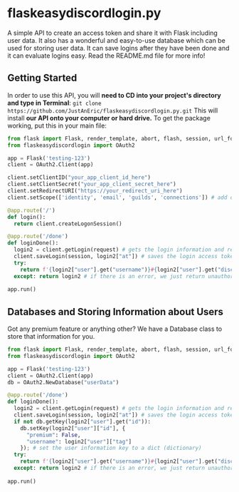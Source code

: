 # flaskeasydiscordlogin.py
A simple API to create an access token and share it with Flask including user data. It also has a wonderful and easy-to-use database which can be used for storing user data. It can save logins after they have been done and it can evaluate logins easy. Read the README.md file for more info!

## Getting Started
In order to use this API, you will **need to CD into your project's directory and type in Terminal**: `git clone https://github.com/JustAnEric/flaskeasydiscordlogin.py.git`
This will install **our API onto your computer or hard drive.**
To get the package working, put this in your main file:
```py
from flask import Flask, render_template, abort, flash, session, url_for, request
from flaskeasydiscordlogin import OAuth2

app = Flask('testing-123')
client = OAuth2.Client(app)

client.setClientID("your_app_client_id_here")
client.setClientSecret("your_app_client_secret_here")
client.setRedirectURI("https://your_redirect_uri_here")
client.setScope(['identity', 'email', 'guilds', 'connections']) # add or remove any scopes you (want/don't want)

@app.route('/')
def login():
  return client.createLogonSession()

@app.route('/done')
def loginDone():
  login2 = client.getLogin(request) # gets the login information and returns it as {"user": [...], "at": "..."}
  client.saveLogin(session, login2["at"]) # saves the login access token in session
  try:
    return f'{login2["user"].get("username")}#{login2["user"].get("discriminator")}' # return the username and discriminator (tag) of the user that signed in
  except: return login2 # if there is an error, we just return unauthorised.
  
app.run()
```

## Databases and Storing Information about Users
Got any premium feature or anything other? We have a Database class to store that information for you.
```py
from flask import Flask, render_template, abort, flash, session, url_for, request
from flaskeasydiscordlogin import OAuth2

app = Flask('testing-123')
client = OAuth2.Client(app)
db = OAuth2.NewDatabase("userData")

@app.route('/done')
def loginDone():
  login2 = client.getLogin(request) # gets the login information and returns it as {"user": [...], "at": "..."}
  client.saveLogin(session, login2["at"]) # saves the login access token in session
  if not db.getKey(login2["user"].get("id")):
    db.setKey(login2["user"]["id"], {
      "premium": False,
      "username": login2["user"]["tag"]
    }); # set the user information key to a dict (dictionary)
  try:
    return f'{login2["user"].get("username")}#{login2["user"].get("discriminator")}' # return the username and discriminator (tag) of the user that signed in
  except: return login2 # if there is an error, we just return unauthorised.
  
app.run()
```
